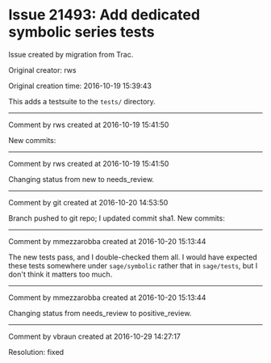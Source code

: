 # Issue 21493: Add dedicated symbolic series tests

Issue created by migration from Trac.

Original creator: rws

Original creation time: 2016-10-19 15:39:43

This adds a testsuite to the `tests/` directory.


---

Comment by rws created at 2016-10-19 15:41:50

New commits:


---

Comment by rws created at 2016-10-19 15:41:50

Changing status from new to needs_review.


---

Comment by git created at 2016-10-20 14:53:50

Branch pushed to git repo; I updated commit sha1. New commits:


---

Comment by mmezzarobba created at 2016-10-20 15:13:44

The new tests pass, and I double-checked them all. I would have expected these tests somewhere under `sage/symbolic` rather that in `sage/tests`, but I don't think it matters too much.


---

Comment by mmezzarobba created at 2016-10-20 15:13:44

Changing status from needs_review to positive_review.


---

Comment by vbraun created at 2016-10-29 14:27:17

Resolution: fixed
